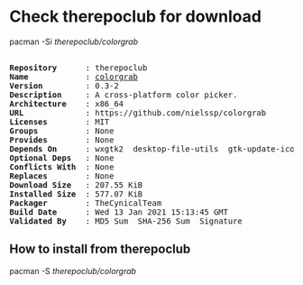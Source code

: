 # Check therepoclub for download

        
pacman -Si *therepoclub/colorgrab*

<div class="highlight"><pre class="highlight"><text>
<b>Repository</b>      : therepoclub
<b>Name</b>            : <a href='../../x86_64/colorgrab-0.3-2-x86_64.pkg.tar.zst'>colorgrab</a>
<b>Version</b>         : 0.3-2
<b>Description</b>     : A cross-platform color picker.
<b>Architecture</b>    : x86_64
<b>URL</b>             : https://github.com/nielssp/colorgrab
<b>Licenses</b>        : MIT
<b>Groups</b>          : None
<b>Provides</b>        : None
<b>Depends On</b>      : wxgtk2  desktop-file-utils  gtk-update-icon-cache
<b>Optional Deps</b>   : None
<b>Conflicts With</b>  : None
<b>Replaces</b>        : None
<b>Download Size</b>   : 207.55 KiB
<b>Installed Size</b>  : 577.07 KiB
<b>Packager</b>        : TheCynicalTeam <wayne6324@gmail.com>
<b>Build Date</b>      : Wed 13 Jan 2021 15:13:45 GMT
<b>Validated By</b>    : MD5 Sum  SHA-256 Sum  Signature
</text></pre></div>

## How to install from therepoclub

        
pacman -S *therepoclub/colorgrab*
